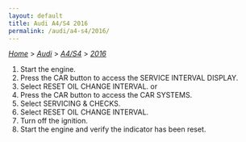 ```yaml
---
layout: default
title: Audi A4/S4 2016
permalink: /audi/a4-s4/2016/
---
```

[*Home*](/) > [*Audi*](/audi/) > [*A4/S4*](/audi/a4-s4/) > [*2016*](/audi/a4-s4/2016/)
1. Start the engine.
2. Press the CAR button to access the SERVICE INTERVAL DISPLAY.
3. Select RESET OIL CHANGE INTERVAL.
or
2. Press the CAR button to access the CAR SYSTEMS.
3. Select SERVICING & CHECKS.
4. Select RESET OIL CHANGE INTERVAL.
5. Turn off the ignition.
6. Start the engine and verify the indicator has been reset.